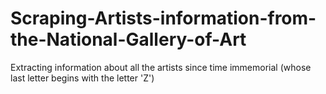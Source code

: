 # Scraping-Artists-information-from-the-National-Gallery-of-Art
Extracting information about all the artists since time immemorial (whose last letter begins with the letter 'Z')
